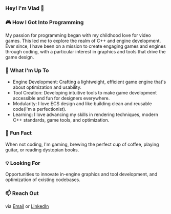 ### Hey! I'm Vlad 👋


### 🎮 How I Got Into Programming

My passion for programming began with my childhood love for video games. This led me to explore the realm of C++ and engine development. Ever since, I have been on a mission to create engaging games and engines through coding, with a particular interest in graphics and tools that drive the game design.

### 🚀 What I'm Up To

* Engine Development: Crafting a lightweight, efficient game engine that's about optimization and usability.
* Tool Creation: Developing intuitive tools to make game development accessible and fun for designers everywhere.
* Modularity: I love ECS design and like building clean and reusable code(I'm a perfectionist).
* Learning: I love advancing my skills in rendering techniques, modern C++ standards, game tools, and optimization.

### 🎉 Fun Fact
When not coding, I'm gaming, brewing the perfect cup of coffee, playing guitar, or reading dystopian books.
  
### 💡 Looking For
Opportunities to innovate in-engine graphics and tool development, and optimization of existing codebases.


### 📫 Reach Out
via [Email](antoniuk0372@gmail.com) or [LinkedIn](https://www.linkedin.com/in/antoniukoff/)
